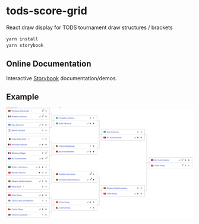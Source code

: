 # tods-score-grid

React draw display for TODS tournament draw structures / brackets

```js
yarn install
yarn storybook
```

## Online Documentation

Interactive [Storybook](https://courthive.github.io/tods-score-grid) documentation/demos.

## Example

![alt text](https://github.com/CourtHive/tods-score-grid/blob/main/assets/tods-score-grid.png?raw=true)
